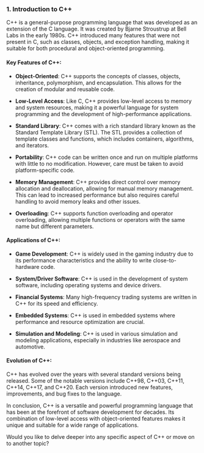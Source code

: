 

### 1. Introduction to C++

C++ is a general-purpose programming language that was developed as an extension of the C language. It was created by Bjarne Stroustrup at Bell Labs in the early 1980s. C++ introduced many features that were not present in C, such as classes, objects, and exception handling, making it suitable for both procedural and object-oriented programming.

#### Key Features of C++:

- **Object-Oriented**: C++ supports the concepts of classes, objects, inheritance, polymorphism, and encapsulation. This allows for the creation of modular and reusable code.

- **Low-Level Access**: Like C, C++ provides low-level access to memory and system resources, making it a powerful language for system programming and the development of high-performance applications.

- **Standard Library**: C++ comes with a rich standard library known as the Standard Template Library (STL). The STL provides a collection of template classes and functions, which includes containers, algorithms, and iterators.

- **Portability**: C++ code can be written once and run on multiple platforms with little to no modification. However, care must be taken to avoid platform-specific code.

- **Memory Management**: C++ provides direct control over memory allocation and deallocation, allowing for manual memory management. This can lead to increased performance but also requires careful handling to avoid memory leaks and other issues.

- **Overloading**: C++ supports function overloading and operator overloading, allowing multiple functions or operators with the same name but different parameters.

#### Applications of C++:

- **Game Development**: C++ is widely used in the gaming industry due to its performance characteristics and the ability to write close-to-hardware code.

- **System/Driver Software**: C++ is used in the development of system software, including operating systems and device drivers.

- **Financial Systems**: Many high-frequency trading systems are written in C++ for its speed and efficiency.

- **Embedded Systems**: C++ is used in embedded systems where performance and resource optimization are crucial.

- **Simulation and Modeling**: C++ is used in various simulation and modeling applications, especially in industries like aerospace and automotive.

#### Evolution of C++:

C++ has evolved over the years with several standard versions being released. Some of the notable versions include C++98, C++03, C++11, C++14, C++17, and C++20. Each version introduced new features, improvements, and bug fixes to the language.

In conclusion, C++ is a versatile and powerful programming language that has been at the forefront of software development for decades. Its combination of low-level access with object-oriented features makes it unique and suitable for a wide range of applications.

Would you like to delve deeper into any specific aspect of C++ or move on to another topic?